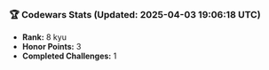 ### 🏆 Codewars Stats (Updated: 2025-04-03 19:06:18 UTC)

- **Rank:** 8 kyu
- **Honor Points:** 3
- **Completed Challenges:** 1
